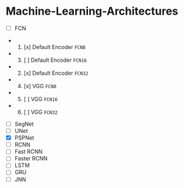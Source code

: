 # Machine-Learning-Architectures

- [ ] FCN
- 1. [x] Default Encoder `FCN8`
- 3. [ ] Default Encoder `FCN16`
- 2. [x] Default Encoder `FCN32`
- 4. [x] VGG `FCN8`
- 5. [ ] VGG `FCN16`
- 6. [ ] VGG `FCN32`
- [ ] SegNet
- [ ] UNet
- [x] PSPNet
- [ ] RCNN
- [ ] Fast RCNN
- [ ] Faster RCNN
- [ ] LSTM
- [ ] GRU
- [ ] JNN
